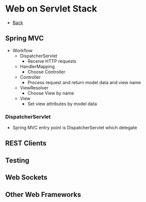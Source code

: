# Web on Servlet Stack

+ [Back](README.md)

## Spring MVC

+ Workflow
    + DispatcherServlet
        + Receive HTTP requests
    + HandlerMapping
        + Choose Controller
    + Controller
        + Process request and 
            return model data and view name
    + ViewResolver
        + Choose View by name 
    + View
        + Set view attributes by model data

### DispatcherServlet

+ Spring MVC entry point is DispatcherServlet which
    delegate

## REST Clients
## Testing
## Web Sockets
## Other Web Frameworks
